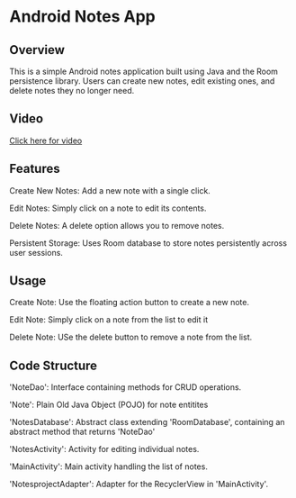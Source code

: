 # Android Notes App
## Overview
This is a simple Android notes application built using Java and the Room persistence library. Users can create new notes, edit existing ones, and delete notes they no longer need.

## Video
[Click here for video](https://www.youtube.com/watch?v=x28egYdbkf0)

## Features
Create New Notes: Add a new note with a single click.  

Edit Notes: Simply click on a note to edit its contents.

Delete Notes: A delete option allows you to remove notes.  

Persistent Storage: Uses Room database to store notes persistently across user sessions.

## Usage
Create Note: Use the floating action button to create a new note.

Edit Note: Simply click on a note from the list to edit it

Delete Note: USe the delete button to remove a note from the list.

## Code Structure
'NoteDao': Interface containing methods for CRUD operations.

'Note': Plain Old Java Object (POJO) for note entitites

'NotesDatabase': Abstract class extending 'RoomDatabase', containing an abstract method that returns 'NoteDao'

'NotesActivity': Activity for editing individual notes.

'MainActivity': Main activity handling the list of notes.

'NotesprojectAdapter': Adapter for the RecyclerView in 'MainActivity'.
